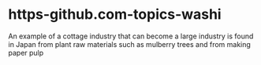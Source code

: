 # https-github.com-topics-washi
An example of a cottage industry that can become a large industry is found in Japan from plant raw materials such as mulberry trees and from making paper pulp

